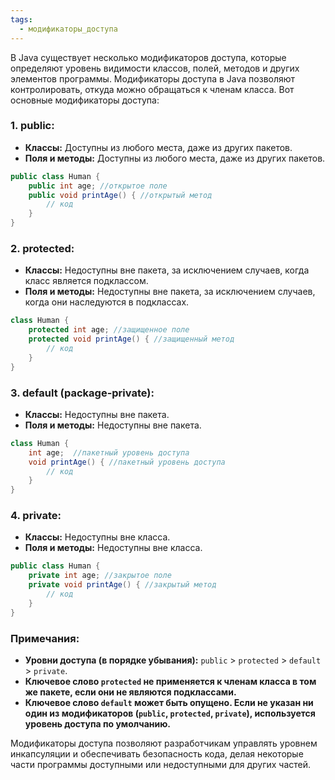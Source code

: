 ```yaml
---
tags:
  - модификаторы_доступа
---
```

В Java существует несколько модификаторов доступа, которые определяют уровень видимости классов, полей, методов и других элементов программы. Модификаторы доступа в Java позволяют контролировать, откуда можно обращаться к членам класса. Вот основные модификаторы доступа:

### 1. **public:**
- **Классы:** Доступны из любого места, даже из других пакетов.
- **Поля и методы:** Доступны из любого места, даже из других пакетов.

```java
public class Human {
    public int age; //открытое поле
    public void printAge() { //открытый метод
        // код
    }
}
```

### 2. **protected:**
- **Классы:** Недоступны вне пакета, за исключением случаев, когда класс является подклассом.
- **Поля и методы:** Недоступны вне пакета, за исключением случаев, когда они наследуются в подклассах.

```java
class Human {
    protected int age; //защищенное поле
    protected void printAge() { //защищенный метод
        // код
    }
}
```

### 3. **default (package-private):**
- **Классы:** Недоступны вне пакета.
- **Поля и методы:** Недоступны вне пакета.

```java
class Human {
    int age;  //пакетный уровень доступа
    void printAge() { //пакетный уровень доступа
        // код
    }
}
```

### 4. **private:**
- **Классы:** Недоступны вне класса.
- **Поля и методы:** Недоступны вне класса.

```java
public class Human {
    private int age; //закрытое поле
    private void printAge() { //закрытый метод
        // код
    }
}
```

### Примечания:

- **Уровни доступа (в порядке убывания):** `public` > `protected` > `default` > `private`.
- **Ключевое слово `protected` не применяется к членам класса в том же пакете, если они не являются подклассами.**
- **Ключевое слово `default` может быть опущено. Если не указан ни один из модификаторов (`public`, `protected`, `private`), используется уровень доступа по умолчанию.**

Модификаторы доступа позволяют разработчикам управлять уровнем инкапсуляции и обеспечивать безопасность кода, делая некоторые части программы доступными или недоступными для других частей.